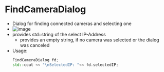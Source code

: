 # FindCameraDialog

- Dialog for finding connected cameras and selecting one
- ![image](https://github.com/wooge7410/KukaVision/assets/62610686/13935488-7715-4562-89fd-de6edef81916)
- provides std::string of the select IP-Address
  - provides an empty string, if no camera was selected or the dialog was canceled
- Usage:
  ```cpp
  FindCameraDialog fd;
  std::cout << "\nSelectedIP: "<< fd.selectedIP;
  ```
